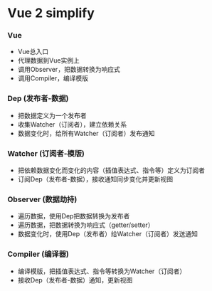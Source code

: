 # Vue 2 simplify

### Vue
- Vue总入口
- 代理数据到Vue实例上
- 调用Observer，把数据转换为响应式
- 调用Compiler，编译模版

### Dep (发布者-数据)
- 把数据定义为一个发布者
- 收集Watcher（订阅者），建立依赖关系
- 数据变化时，给所有Watcher（订阅者）发布通知

### Watcher (订阅者-模版)
- 把依赖数据变化而变化的内容（插值表达式、指令等）定义为订阅者
- 订阅Dep（发布者-数据），接收通知同步变化并更新视图

### Observer (数据劫持)
- 遍历数据，使用Dep把数据转换为发布者
- 遍历数据，把数据转换为响应式（getter/setter）
- 数据变化时，使用Dep（发布者）给Watcher（订阅者）发送通知

### Compiler (编译器)
- 编译模版，把插值表达式、指令等转换为Watcher（订阅者）
- 接收Dep（发布者-数据）通知，更新视图


